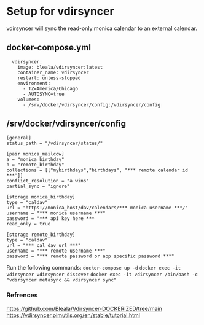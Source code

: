 # Setup for vdirsyncer
vdirsyncer will sync the read-only monica calendar to an external calendar.

## docker-compose.yml
```
  vdirsyncer:
    image: bleala/vdirsyncer:latest
    container_name: vdirsyncer
    restart: unless-stopped
    environment:
      - TZ=America/Chicago
      - AUTOSYNC=true
    volumes:
      - /srv/docker/vdirsyncer/config:/vdirsyncer/config
```

## /srv/docker/vdirsyncer/config
```
[general]
status_path = "/vdirsyncer/status/"

[pair monica_mailcow]
a = "monica_birthday"
b = "remote_birthday"
collections = [["mybirthdays","birthdays", "*** remote calendar id ***"]]
conflict_resolution = "a wins"
partial_sync = "ignore"

[storage monica_birthday]
type = "caldav"
url = "https://monica_host/dav/calendars/*** monica username ***/"
username = "*** monica username ***"
password = "*** api key here ***
read_only = true

[storage remote_birthday]
type = "caldav"
url = "*** cal dav url ***"
username = "*** remote username ***"
password = "*** remote password or app specific password ***"
```

Run the following commands:
`docker-compose up -d`
`docker exec -it vdirsyncer vdirsyncer discover`
`docker exec -it vdirsyncer /bin/bash -c "vdirsyncer metasync && vdirsyncer sync"`

### Refrences
https://github.com/Bleala/Vdirsyncer-DOCKERIZED/tree/main
https://vdirsyncer.pimutils.org/en/stable/tutorial.html
